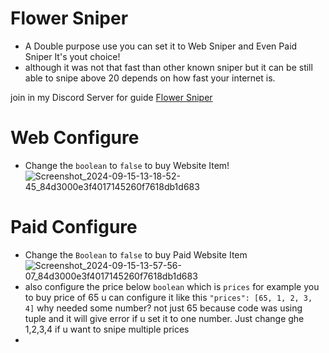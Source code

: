# Flower Sniper
- A Double purpose use you can set it to Web Sniper and Even Paid Sniper It's yout choice!
- although it was not that fast than other known sniper but it can be still able to snipe above 20 depends on how fast your internet is.

join in my Discord Server for guide
[Flower Sniper](https://discord.gg/SjzcTEFQbu)

# Web Configure 
- Change the ``boolean`` to ``false`` to buy Website Item!
![Screenshot_2024-09-15-13-18-52-45_84d3000e3f4017145260f7618db1d683](https://github.com/user-attachments/assets/273dda5f-3d72-45ba-8441-5d3170139bdf)

# Paid Configure 
- Change the ``Boolean`` to ``false`` to buy Paid Website Item
![Screenshot_2024-09-15-13-57-56-07_84d3000e3f4017145260f7618db1d683](https://github.com/user-attachments/assets/fdc4fd13-05a2-4d82-81a1-376bf2d13f23)
- also configure the price below ``boolean`` which is ``prices`` for example you to buy price of 65 u can configure it like this ``"prices": [65, 1, 2, 3, 4]`` why needed some number? not just 65 because code was using tuple and it will give error if u set it to one number. Just change ghe 1,2,3,4 if u want to snipe multiple prices
- 
